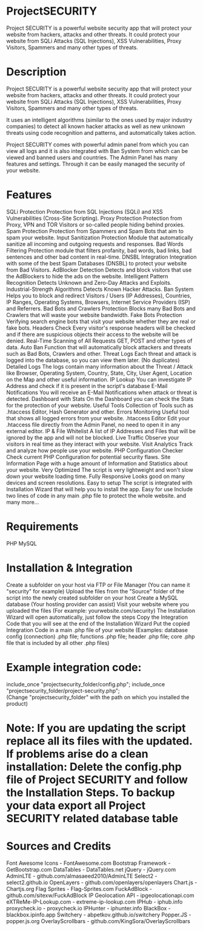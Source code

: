 # ProjectSECURITY
Project SECURITY is a powerful website security app that will protect your website from hackers, attacks and other threats. It could protect your website from SQLi Attacks (SQL Injections), XSS Vulnerabilities, Proxy Visitors, Spammers and many other types of threats.
# Description
Project SECURITY is a powerful website security app that will protect your website from hackers, attacks and other threats. It could protect your website from SQLi Attacks (SQL Injections), XSS Vulnerabilities, Proxy Visitors, Spammers and many other types of threats.

It uses an intelligent algorithms (similar to the ones used by major industry companies) to detect all known hacker attacks as well as new unknown threats using code recognition and patterns, and automatically takes action.

Project SECURITY comes with powerful admin panel from which you can view all logs and it is also integrated with Ban System from which can be viewed and banned users and countries. The Admin Panel has many features and settings. Through it can be easily managed the security of your website.
# Features
SQLi Protection
Protection from SQL Injections (SQLi) and XSS Vulnerabilities (Cross-Site Scripting).
Proxy Protection
Protection from Proxy, VPN and TOR Visitors or so-called people hiding behind proxies.
Spam Protection
Protection from Spammers and Spam Bots that aim to spam your website.
Input Sanitization
Protection Module that automatically sanitize all incoming and outgoing requests and responses.
Bad Words Filtering
Protection module that filters profanity, bad words, bad links, bad sentences and other bad content in real-time.
DNSBL Integration
Integration with some of the best Spam Databases (DNSBL) to protect your website from Bad Visitors.
AdBlocker Detection
Detects and block visitors that use the AdBlockers to hide the ads on the website.
Intelligent Pattern Recognition
Detects Unknown and Zero-Day Attacks and Exploits.
Industrial-Strength Algorithms
Detects Known Hacker Attacks.
Ban System
Helps you to block and redirect Visitors / Users (IP Addresses), Countries, IP Ranges, Operating Systems, Browsers, Internet Service Providers (ISP) and Referrers.
Bad Bots and Crawlers Protection
Blocks many Bad Bots and Crawlers that will waste your website bandwidth.
Fake Bots Protection
Verifying search engine bots that visit your website whether they are real or fake bots.
Headers Check
Every visitor's response headers will be checked and if there are suspicious objects their access to the website will be denied.
Real-Time Scanning of All Requests
GET, POST and other types of data.
Auto Ban
Function that will automatically block attackers and threats such as Bad Bots, Crawlers and other.
Threat Logs
Each threat and attack is logged into the database, so you can view them later. (No duplicates)
Detailed Logs
The logs contain many information about the Threat / Attack like Browser, Operating System, Country, State, City, User Agent, Location on the Map and other useful information.
IP Lookup
You can investigate IP Address and check if it is present in the script's database
E-Mail Notifications
You will receive an E-Mail Notifications when attack or threat is detected.
Dashboard with Stats
On the Dashboard you can check the Stats for the protection of your website.
Useful Tools
Collection of Tools such as .htaccess Editor, Hash Generator and other.
Errors Monitoring
Useful tool that shows all logged errors from your website.
.htaccess Editor
Edit your .htaccess file directly from the Admin Panel, no need to open it in any external editor.
IP & File Whitelist
A list of IP Addresses and Files that will be ignored by the app and will not be blocked.
Live Traffic
Observe your visitors in real time as they interact with your website.
Visit Analytics
Track and analyze how people use your website.
PHP Configuration Checker
Check current PHP Configuration for potential security flaws.
Site Information
Page with a huge amount of Information and Statistics about your website.
Very Optimized
The script is very lightweight and won't slow down your website loading time.
Fully Responsive
Looks good on many devices and screen resolutions.
Easy to setup
The script is integrated with Installation Wizard that will help you to install the app.
Easy for use
Include two lines of code in any main .php file to protect the whole website.
and many more...
# Requirements
PHP
MySQL
# Installation & Integration
Create a subfolder on your host via FTP or File Manager (You can name it "security" for example)
Upload the files from the "Source" folder of the script into the newly created subfolder on your host
Create a MySQL database (Your hosting provider can assist)
Visit your website where you uploaded the files (For example: yourwebsite.com/security)
The Installation Wizard will open automatically, just follow the steps
Copy the Integration Code that you will see at the end of the Installation Wizard
Put the copied Integration Code in a main .php file of your website
(Examples: database config (connection) .php file; functions .php file; header .php file; core .php file that is included by all other .php files)
# Example integration code:
include_once "projectsecurity_folder/config.php";
include_once "projectsecurity_folder/project-security.php";\
(Change "projectsecurity_folder" with the path on which you installed the product)
# Note: If you are updating the script replace all its files with the updated. If problems arise do a clean installation: Delete the config.php file of Project SECURITY and follow the Installation Steps. To backup your data export all Project SECURITY related database table
# Sources and Credits
Font Awesome Icons - FontAwesome.com
Bootstrap Framework - GetBootstrap.com
DataTables - DataTables.net
jQuery - jQuery.com
AdminLTE - github.com/almasaeed2010/AdminLTE
Select2 - select2.github.io
OpenLayers - github.com/openlayers/openlayers
Chart.js - Chartjs.org
Flag Sprites - Flag-Sprites.com
FuckAdBlock - github.com/sitexw/FuckAdBlock
IP Geolocation API - ipgeolocationapi.com
eXTReMe-IP-Lookup.com - extreme-ip-lookup.com
IPHub - iphub.info
proxycheck.io - proxycheck.io
IPHunter - iphunter.info
BlackBox - blackbox.ipinfo.app
Switchery - abpetkov.github.io/switchery
Popper.JS - popper.js.org
OverlayScrollbars - github.com/KingSora/OverlayScrollbars
